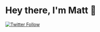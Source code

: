 # Hey there, I'm Matt 👋
[![Twitter Follow](https://img.shields.io/twitter/follow/dseematt?style=social)](https://twitter.com/dseematt)
